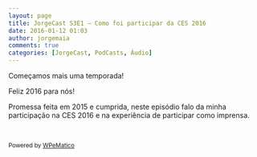 ```yaml
---
layout: page
title: JorgeCast S3E1 – Como foi participar da CES 2016
date: 2016-01-12 01:03
author: jorgemaia
comments: true
categories: [JorgeCast, PodCasts, Áudio]
---
```

<p>Come&ccedil;amos mais uma temporada!</p>
<p>Feliz 2016 para n&oacute;s!</p>
<p>Promessa feita em 2015 e cumprida, neste epis&oacute;dio falo da minha participa&ccedil;&atilde;o na CES 2016 e na experi&ecirc;ncia de participar como imprensa.</p>
<p>&nbsp;</p><p class="wpematico_credit"><small>Powered by <a href="http://www.wpematico.com" target="_blank">WPeMatico</a></small></p>
